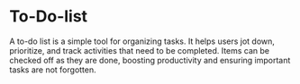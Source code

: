 # To-Do-list
A to-do list is a simple tool for organizing tasks. It helps users jot down, prioritize, and track activities that need to be completed. Items can be checked off as they are done, boosting productivity and ensuring important tasks are not forgotten.
